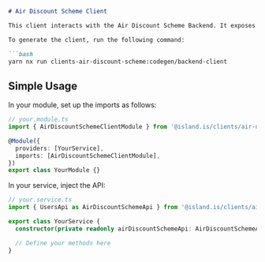 ```markdown
# Air Discount Scheme Client

This client interacts with the Air Discount Scheme Backend. It exposes certain private methods intended for internal or machine client use.

To generate the client, run the following command:

```bash
yarn nx run clients-air-discount-scheme:codegen/backend-client
```

## Simple Usage

In your module, set up the imports as follows:

```ts
// your.module.ts
import { AirDiscountSchemeClientModule } from '@island.is/clients/air-discount-scheme'

@Module({
  providers: [YourService],
  imports: [AirDiscountSchemeClientModule],
})
export class YourModule {}
```

In your service, inject the API:

```ts
// your.service.ts
import { UsersApi as AirDiscountSchemeApi } from '@island.is/clients/air-discount-scheme'

export class YourService {
  constructor(private readonly airDiscountSchemeApi: AirDiscountSchemeApi) {}

  // Define your methods here
}
```
```
